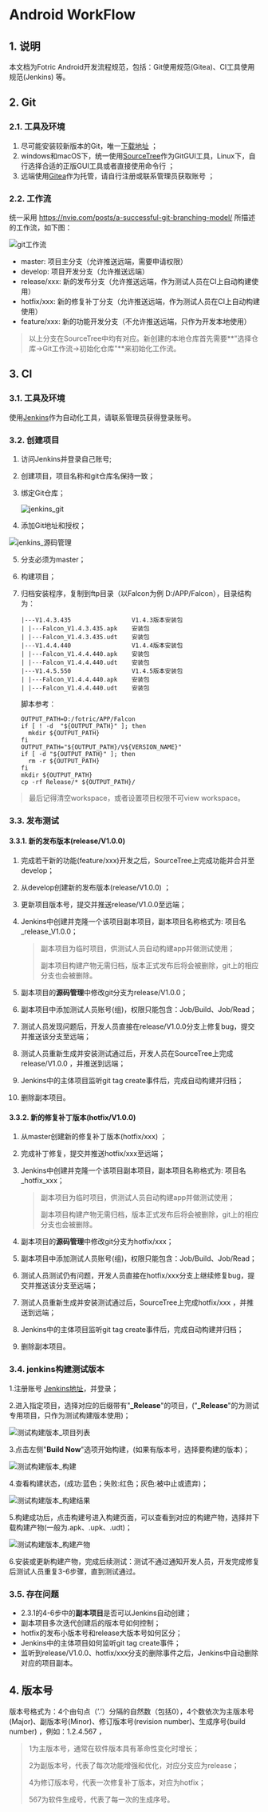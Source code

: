 # Android WorkFlow

## 1. 说明

本文档为Fotric Android开发流程规范，包括：Git使用规范(Gitea)、CI工具使用规范(Jenkins) 等。

## 2. Git

### 2.1. 工具及环境

1. 尽可能安装较新版本的Git，唯一[下载地址](https://git-scm.com/download) ；
2. windows和macOS下，统一使用[SourceTree](https://www.sourcetreeapp.com/)作为GitGUI工具，Linux下，自行选择合适的正版GUI工具或者直接使用命令行 ；
3. 远端使用[Gitea](http://192.168.10.14:3000/)作为托管，请自行注册或联系管理员获取账号 ；

### 2.2. 工作流

统一采用 https://nvie.com/posts/a-successful-git-branching-model/ 所描述的工作流，如下图：

![git工作流](res/git工作流.png)

- master: 项目主分支（允许推送远端，需要申请权限）
- develop: 项目开发分支（允许推送远端）
- release/xxx: 新的发布分支（允许推送远端，作为测试人员在CI上自动构建使用）
- hotfix/xxx: 新的修复补丁分支（允许推送远端，作为测试人员在CI上自动构建使用）
- feature/xxx: 新的功能开发分支（不允许推送远端，只作为开发本地使用）

> 以上分支在SourceTree中均有对应。新创建的本地仓库首先需要**"选择仓库->Git工作流->初始化仓库"**来初始化工作流。

## 3. CI

### 3.1. 工具及环境

使用[Jenkins](http://192.168.10.149:8080/)作为自动化工具，请联系管理员获得登录账号。

### 3.2. 创建项目

1. 访问Jenkins并登录自己账号;

2. 创建项目，项目名称和git仓库名保持一致；

3. 绑定Git仓库；

   ![jenkins_git](res/jenkins_git.png)

4. 添加Git地址和授权；

![jenkins_源码管理](res/jenkins_源码管理.png)

5. 分支必须为master；

6. 构建项目；

7. 归档安装程序，复制到ftp目录（以Falcon为例 D:/APP/Falcon），目录结构为：

   ```
   |---V1.4.3.435                 V1.4.3版本安装包
   | |---Falcon_V1.4.3.435.apk	  安装包
   | |---Falcon_V1.4.3.435.udt	  安装包
   |---V1.4.4.440                 V1.4.4版本安装包
   | |---Falcon_V1.4.4.440.apk	  安装包
   | |---Falcon_V1.4.4.440.udt	  安装包
   |---V1.4.5.550                 V1.4.5版本安装包
   | |---Falcon_V1.4.4.440.apk	  安装包
   | |---Falcon_V1.4.4.440.udt	  安装包
   ```

   脚本参考：

   ```
   OUTPUT_PATH=D:/fotric/APP/Falcon
   if [ ! -d  "${OUTPUT_PATH}" ]; then
     mkdir ${OUTPUT_PATH}
   fi
   OUTPUT_PATH="${OUTPUT_PATH}/V${VERSION_NAME}"
   if [ -d "${OUTPUT_PATH}" ]; then
     rm -r ${OUTPUT_PATH}
   fi
   mkdir ${OUTPUT_PATH}
   cp -rf Release/* ${OUTPUT_PATH}/
   ```

> 最后记得清空workspace，或者设置项目权限不可view workspace。


### 3.3. 发布测试

#### 3.3.1. 新的发布版本(release/V1.0.0)

1. 完成若干新的功能(feature/xxx)开发之后，SourceTree上完成功能并合并至develop；

2. 从develop创建新的发布版本(release/V1.0.0) ；

3. 更新项目版本号，提交并推送release/V1.0.0至远端；

4. Jenkins中创建并克隆一个该项目副本项目，副本项目名称格式为: 项目名_release_V1.0.0；

   > 副本项目为临时项目，供测试人员自动构建app并做测试使用；
   >
   > 副本项目构建产物无需归档，版本正式发布后将会被删除，git上的相应分支也会被删除。

   

5. 副本项目的**源码管理**中修改git分支为release/V1.0.0；

6. 副本项目中添加测试人员账号(组)，权限只能包含：Job/Build、Job/Read；

7. 测试人员发现问题后，开发人员直接在release/V1.0.0分支上修复bug，提交并推送该分支至远端；

8. 测试人员重新生成并安装测试通过后，开发人员在SourceTree上完成release/V1.0.0 ，并推送到远端；

9. Jenkins中的主体项目监听git tag create事件后，完成自动构建并归档；

10. 删除副本项目。

#### 3.3.2. 新的修复补丁版本(hotfix/V1.0.0)

1. 从master创建新的修复补丁版本(hotfix/xxx) ；

2. 完成补丁修复，提交并推送hotfix/xxx至远端；

3. Jenkins中创建并克隆一个该项目副本项目，副本项目名称格式为: 项目名_hotfix_xxx；

   > 副本项目为临时项目，供测试人员自动构建app并做测试使用；
   >
   > 副本项目构建产物无需归档，版本正式发布后将会被删除，git上的相应分支也会被删除。

   

4. 副本项目的**源码管理**中修改git分支为hotfix/xxx；

5. 副本项目中添加测试人员账号(组)，权限只能包含：Job/Build、Job/Read；

6. 测试人员测试仍有问题，开发人员直接在hotfix/xxx分支上继续修复bug，提交并推送该分支至远端；

7. 测试人员重新生成并安装测试通过后，SourceTree上完成hotfix/xxx ，并推送到远端；

8. Jenkins中的主体项目监听git tag create事件后，完成自动构建并归档；

9. 删除副本项目。

### 3.4. jenkins构建测试版本

1.注册账号 [Jenkins地址](http://192.168.10.149:8080/)，并登录；

2.进入指定项目，选择对应的后缀带有"**_Release**"的项目，("**_Release**"的为测试专用项目，只作为测试构建版本使用)；

![测试构建版本_项目列表](res/测试构建版本_项目列表.png)

3.点击左侧"**Build Now**"选项开始构建，(如果有版本号，选择要构建的版本)；

![测试构建版本_构建](res/测试构建版本_构建.png)

4.查看构建状态，(成功:蓝色；失败:红色；灰色:被中止或遗弃)；

![测试构建版本_构建结果](res/测试构建版本_构建结果.png)

5.构建成功后，点击构建号进入构建页面，可以查看到对应的构建产物，选择并下载构建产物(一般为.apk、.upk、.udt)；

![测试构建版本_构建产物](res/测试构建版本_构建产物.png)

6.安装或更新构建产物，完成后续测试：测试不通过通知开发人员，开发完成修复后测试人员重复3-6步骤，直到测试通过。

### 3.5. 存在问题

- 2.3.1的4-6步中的**副本项目**是否可以Jenkins自动创建；
- 副本项目多次迭代创建后的版本号如何控制；
- hotfix的发布小版本号和release大版本号如何区分；
- Jenkins中的主体项目如何监听git tag create事件；
- 监听到release/V1.0.0、hotfix/xxx分支的删除事件之后，Jenkins中自动删除对应的项目副本。

## 4. 版本号

版本号格式为：4个由句点（’.’）分隔的自然数（包括0），4个数依次为主版本号(Major)、副版本号(Minor)、修订版本号(revision number)、生成序号(build number) ，例如：1.2.4.567  ，  

> 1为主版本号，通常在软件版本具有革命性变化时增长；
>
> 2为副版本号，代表了每次功能增强和优化，对应分支应为release；
>
> 4为修订版本号，代表一次修复补丁版本，对应为hotfix；
>
> 567为软件生成号，代表了每一次的生成序号。

